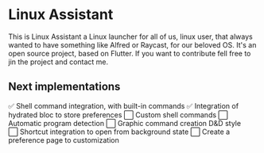 # Linux Assistant

This is Linux Assistant a Linux launcher for all of us, linux user, that always wanted to have something like Alfred or Raycast, for our beloved OS.
It's an open source project, based on Flutter. If you want to contribute fell free to jin the project and contact me.

## Next implementations

✅ Shell command integration, with built-in commands
✅ Integration of hydrated bloc to store preferences
⬜️ Custom shell commands
⬜️ Automatic program detection
⬜️ Graphic command creation D&D style  
⬜️ Shortcut integration to open from background state
⬜️ Create a preference page to customization
